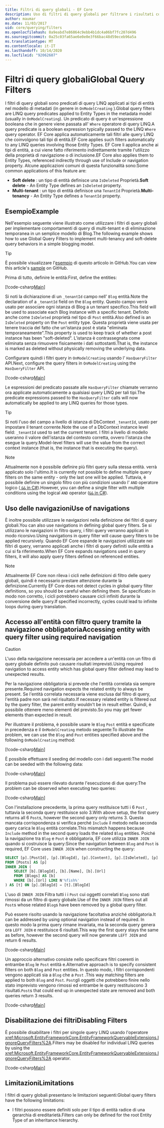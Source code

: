 ```yaml
---
title: Filtri di query globali - EF Core
description: Uso di filtri di query globali per filtrare i risultati con Entity Framework Core
author: maumar
ms.date: 11/03/2017
uid: core/querying/filters
ms.openlocfilehash: 8a9eabd7e86864c9ebb4b1dc4a06bf7fc207d496
ms.sourcegitcommit: 0a25c03fa65ae6e0e0e3f66bac48d59eceb96a5a
ms.translationtype: MT
ms.contentlocale: it-IT
ms.lasthandoff: 10/14/2020
ms.locfileid: "92062607"
---
```

# <a name="global-query-filters"></a><span data-ttu-id="eae95-103">Filtri di query globali</span><span class="sxs-lookup"><span data-stu-id="eae95-103">Global Query Filters</span></span>

<span data-ttu-id="eae95-104">I filtri di query globali sono predicati di query LINQ applicati ai tipi di entità nel modello di metadati (in genere in `OnModelCreating` ).</span><span class="sxs-lookup"><span data-stu-id="eae95-104">Global query filters are LINQ query predicates applied to Entity Types in the metadata model (usually in `OnModelCreating`).</span></span> <span data-ttu-id="eae95-105">Un predicato di query è un'espressione booleana che in genere viene passata all' `Where` operatore di query LINQ.</span><span class="sxs-lookup"><span data-stu-id="eae95-105">A query predicate is a boolean expression typically passed to the LINQ `Where` query operator.</span></span>  <span data-ttu-id="eae95-106">EF Core applica automaticamente tali filtri alle query LINQ che coinvolgono tali tipi di entità.</span><span class="sxs-lookup"><span data-stu-id="eae95-106">EF Core applies such filters automatically to any LINQ queries involving those Entity Types.</span></span>  <span data-ttu-id="eae95-107">EF Core li applica anche ai tipi di entità, a cui viene fatto riferimento indirettamente tramite l'utilizzo della proprietà di navigazione o di inclusione.</span><span class="sxs-lookup"><span data-stu-id="eae95-107">EF Core also applies them to Entity Types, referenced indirectly through use of Include or navigation property.</span></span> <span data-ttu-id="eae95-108">Alcune applicazioni comuni di questa funzionalità sono:</span><span class="sxs-lookup"><span data-stu-id="eae95-108">Some common applications of this feature are:</span></span>

* <span data-ttu-id="eae95-109">**Soft delete** : un tipo di entità definisce una `IsDeleted` Proprietà.</span><span class="sxs-lookup"><span data-stu-id="eae95-109">**Soft delete** - An Entity Type defines an `IsDeleted` property.</span></span>
* <span data-ttu-id="eae95-110">**Multi-tenant** : un tipo di entità definisce una `TenantId` Proprietà.</span><span class="sxs-lookup"><span data-stu-id="eae95-110">**Multi-tenancy** - An Entity Type defines a `TenantId` property.</span></span>

## <a name="example"></a><span data-ttu-id="eae95-111">Esempio</span><span class="sxs-lookup"><span data-stu-id="eae95-111">Example</span></span>

<span data-ttu-id="eae95-112">Nell'esempio seguente viene illustrato come utilizzare i filtri di query globali per implementare comportamenti di query di multi-tenant e di eliminazione temporanea in un semplice modello di Blog.</span><span class="sxs-lookup"><span data-stu-id="eae95-112">The following example shows how to use Global Query Filters to implement multi-tenancy and soft-delete query behaviors in a simple blogging model.</span></span>

> [!TIP]
> <span data-ttu-id="eae95-113">È possibile visualizzare l'[esempio](https://github.com/dotnet/EntityFramework.Docs/tree/master/samples/core/Querying/QueryFilters) di questo articolo in GitHub.</span><span class="sxs-lookup"><span data-stu-id="eae95-113">You can view this article's [sample](https://github.com/dotnet/EntityFramework.Docs/tree/master/samples/core/Querying/QueryFilters) on GitHub.</span></span>

<span data-ttu-id="eae95-114">Prima di tutto, definire le entità:</span><span class="sxs-lookup"><span data-stu-id="eae95-114">First, define the entities:</span></span>

[!code-csharp[Main](../../../samples/core/Querying/QueryFilters/Entities.cs#Entities)]

<span data-ttu-id="eae95-115">Si noti la dichiarazione di un `_tenantId` campo nell' `Blog` entità.</span><span class="sxs-lookup"><span data-stu-id="eae95-115">Note the declaration of a `_tenantId` field on the `Blog` entity.</span></span> <span data-ttu-id="eae95-116">Questo campo verrà usato per associare ogni istanza di Blog a un tenant specifico.</span><span class="sxs-lookup"><span data-stu-id="eae95-116">This field will be used to associate each Blog instance with a specific tenant.</span></span> <span data-ttu-id="eae95-117">Definito anche come `IsDeleted` proprietà nel tipo di `Post` entità.</span><span class="sxs-lookup"><span data-stu-id="eae95-117">Also defined is an `IsDeleted` property on the `Post` entity type.</span></span> <span data-ttu-id="eae95-118">Questa proprietà viene usata per tenere traccia del fatto che un'istanza post è stata "eliminata temporaneamente".</span><span class="sxs-lookup"><span data-stu-id="eae95-118">This property is used to keep track of whether a post instance has been "soft-deleted".</span></span> <span data-ttu-id="eae95-119">L'istanza è contrassegnata come eliminata senza rimuovere fisicamente i dati sottostanti.</span><span class="sxs-lookup"><span data-stu-id="eae95-119">That is, the instance is marked as deleted without physically removing the underlying data.</span></span>

<span data-ttu-id="eae95-120">Configurare quindi i filtri query in `OnModelCreating` usando l' `HasQueryFilter` API.</span><span class="sxs-lookup"><span data-stu-id="eae95-120">Next, configure the query filters in `OnModelCreating` using the `HasQueryFilter` API.</span></span>

[!code-csharp[Main](../../../samples/core/Querying/QueryFilters/BloggingContext.cs#FilterConfiguration)]

<span data-ttu-id="eae95-121">Le espressioni del predicato passate alle `HasQueryFilter` chiamate verranno ora applicate automaticamente a qualsiasi query LINQ per tali tipi.</span><span class="sxs-lookup"><span data-stu-id="eae95-121">The predicate expressions passed to the `HasQueryFilter` calls will now automatically be applied to any LINQ queries for those types.</span></span>

> [!TIP]
> <span data-ttu-id="eae95-122">Si noti l'uso del campo a livello di istanza di DbContext `_tenantId`, usato per impostare il tenant corrente.</span><span class="sxs-lookup"><span data-stu-id="eae95-122">Note the use of a DbContext instance level field: `_tenantId` used to set the current tenant.</span></span> <span data-ttu-id="eae95-123">I filtri a livello di modello useranno il valore dell'istanza del contesto corretta, ovvero l'istanza che esegue la query.</span><span class="sxs-lookup"><span data-stu-id="eae95-123">Model-level filters will use the value from the correct context instance (that is, the instance that is executing the query).</span></span>

> [!NOTE]
> <span data-ttu-id="eae95-124">Attualmente non è possibile definire più filtri query sulla stessa entità. verrà applicato solo l'ultimo.</span><span class="sxs-lookup"><span data-stu-id="eae95-124">It is currently not possible to define multiple query filters on the same entity - only the last one will be applied.</span></span> <span data-ttu-id="eae95-125">Tuttavia, è possibile definire un singolo filtro con più condizioni usando l' `AND` operatore logico ([ `&&` in C#](/dotnet/csharp/language-reference/operators/boolean-logical-operators#conditional-logical-and-operator-)).</span><span class="sxs-lookup"><span data-stu-id="eae95-125">However, you can define a single filter with multiple conditions using the logical `AND` operator ([`&&` in C#](/dotnet/csharp/language-reference/operators/boolean-logical-operators#conditional-logical-and-operator-)).</span></span>

## <a name="use-of-navigations"></a><span data-ttu-id="eae95-126">Uso delle navigazioni</span><span class="sxs-lookup"><span data-stu-id="eae95-126">Use of navigations</span></span>

<span data-ttu-id="eae95-127">È inoltre possibile utilizzare le navigazioni nella definizione dei filtri di query globali.</span><span class="sxs-lookup"><span data-stu-id="eae95-127">You can also use navigations in defining global query filters.</span></span> <span data-ttu-id="eae95-128">Se si utilizzano le navigazioni in filtro query, i filtri query verranno applicati in modo ricorsivo.</span><span class="sxs-lookup"><span data-stu-id="eae95-128">Using navigations in query filter will cause query filters to be applied recursively.</span></span> <span data-ttu-id="eae95-129">Quando EF Core espande le navigazioni utilizzate nei filtri di query, verranno applicati anche i filtri di query definiti sulle entità a cui si fa riferimento.</span><span class="sxs-lookup"><span data-stu-id="eae95-129">When EF Core expands navigations used in query filters, it will also apply query filters defined on referenced entities.</span></span>

> [!NOTE]
> <span data-ttu-id="eae95-130">Attualmente EF Core non rileva i cicli nelle definizioni di filtro delle query globali, quindi è necessario prestare attenzione durante la definizione.</span><span class="sxs-lookup"><span data-stu-id="eae95-130">Currently EF Core does not detect cycles in global query filter definitions, so you should be careful when defining them.</span></span> <span data-ttu-id="eae95-131">Se specificato in modo non corretto, i cicli potrebbero causare cicli infiniti durante la conversione delle query.</span><span class="sxs-lookup"><span data-stu-id="eae95-131">If specified incorrectly, cycles could lead to infinite loops during query translation.</span></span>

## <a name="accessing-entity-with-query-filter-using-required-navigation"></a><span data-ttu-id="eae95-132">Accesso all'entità con filtro query tramite la navigazione obbligatoria</span><span class="sxs-lookup"><span data-stu-id="eae95-132">Accessing entity with query filter using required navigation</span></span>

> [!CAUTION]
> <span data-ttu-id="eae95-133">L'uso della navigazione necessaria per accedere a un'entità con un filtro di query globale definito può causare risultati imprevisti.</span><span class="sxs-lookup"><span data-stu-id="eae95-133">Using required navigation to access entity which has global query filter defined may lead to unexpected results.</span></span>

<span data-ttu-id="eae95-134">Per la navigazione obbligatoria si prevede che l'entità correlata sia sempre presente.</span><span class="sxs-lookup"><span data-stu-id="eae95-134">Required navigation expects the related entity to always be present.</span></span> <span data-ttu-id="eae95-135">Se l'entità correlata necessaria viene esclusa dal filtro di query, l'entità padre non sarà nel risultato.</span><span class="sxs-lookup"><span data-stu-id="eae95-135">If necessary related entity is filtered out by the query filter, the parent entity wouldn't be in result either.</span></span> <span data-ttu-id="eae95-136">Quindi, è possibile ottenere meno elementi del previsto.</span><span class="sxs-lookup"><span data-stu-id="eae95-136">So you may get fewer elements than expected in result.</span></span>

<span data-ttu-id="eae95-137">Per illustrare il problema, è possibile usare le `Blog` `Post` entità e specificate in precedenza e il `OnModelCreating` metodo seguente:</span><span class="sxs-lookup"><span data-stu-id="eae95-137">To illustrate the problem, we can use the `Blog` and `Post` entities specified above and the following `OnModelCreating` method:</span></span>

[!code-csharp[Main](../../../samples/core/Querying/QueryFilters/FilteredBloggingContextRequired.cs#IncorrectFilter)]

<span data-ttu-id="eae95-138">È possibile effettuare il seeding del modello con i dati seguenti:</span><span class="sxs-lookup"><span data-stu-id="eae95-138">The model can be seeded with the following data:</span></span>

[!code-csharp[Main](../../../samples/core/Querying/QueryFilters/Program.cs#SeedData)]

<span data-ttu-id="eae95-139">Il problema può essere rilevato durante l'esecuzione di due query:</span><span class="sxs-lookup"><span data-stu-id="eae95-139">The problem can be observed when executing two queries:</span></span>

[!code-csharp[Main](../../../samples/core/Querying/QueryFilters/Program.cs#Queries)]

<span data-ttu-id="eae95-140">Con l'installazione precedente, la prima query restituisce tutti i 6 `Post` , tuttavia la seconda query restituisce solo 3.</span><span class="sxs-lookup"><span data-stu-id="eae95-140">With above setup, the first query returns all 6 `Post`s, however the second query only returns 3.</span></span> <span data-ttu-id="eae95-141">Questa mancata corrispondenza si verifica perché `Include` il metodo nella seconda query carica le `Blog` entità correlate.</span><span class="sxs-lookup"><span data-stu-id="eae95-141">This mismatch happens because `Include` method in the second query loads the related `Blog` entities.</span></span> <span data-ttu-id="eae95-142">Poiché la navigazione tra `Blog` e `Post` è obbligatoria, EF core utilizza `INNER JOIN` quando si costruisce la query:</span><span class="sxs-lookup"><span data-stu-id="eae95-142">Since the navigation between `Blog` and `Post` is required, EF Core uses `INNER JOIN` when constructing the query:</span></span>

```sql
SELECT [p].[PostId], [p].[BlogId], [p].[Content], [p].[IsDeleted], [p].[Title], [t].[BlogId], [t].[Name], [t].[Url]
FROM [Posts] AS [p]
INNER JOIN (
    SELECT [b].[BlogId], [b].[Name], [b].[Url]
    FROM [Blogs] AS [b]
    WHERE [b].[Url] LIKE N'%fish%'
) AS [t] ON [p].[BlogId] = [t].[BlogId]
```

<span data-ttu-id="eae95-143">L'uso di `INNER JOIN` Filtra tutti i i `Post` cui oggetti correlati `Blog` sono stati rimossi da un filtro di query globale.</span><span class="sxs-lookup"><span data-stu-id="eae95-143">Use of the `INNER JOIN` filters out all `Post`s whose related `Blog`s have been removed by a global query filter.</span></span>

<span data-ttu-id="eae95-144">Può essere risolto usando la navigazione facoltativa anziché obbligatoria.</span><span class="sxs-lookup"><span data-stu-id="eae95-144">It can be addressed by using optional navigation instead of required.</span></span>
<span data-ttu-id="eae95-145">In questo modo la prima query rimane invariata, ma la seconda query genera ora `LEFT JOIN` e restituisce 6 risultati.</span><span class="sxs-lookup"><span data-stu-id="eae95-145">This way the first query stays the same as before, however the second query will now generate `LEFT JOIN` and return 6 results.</span></span>

[!code-csharp[Main](../../../samples/core/Querying/QueryFilters/FilteredBloggingContextRequired.cs#OptionalNavigation)]

<span data-ttu-id="eae95-146">Un approccio alternativo consiste nello specificare filtri coerenti in entrambe `Blog` le `Post` entità e.</span><span class="sxs-lookup"><span data-stu-id="eae95-146">Alternative approach is to specify consistent filters on both `Blog` and `Post` entities.</span></span>
<span data-ttu-id="eae95-147">In questo modo, i filtri corrispondenti vengono applicati sia a `Blog` che a `Post` .</span><span class="sxs-lookup"><span data-stu-id="eae95-147">This way matching filters are applied to both `Blog` and `Post`.</span></span> <span data-ttu-id="eae95-148">`Post`gli oggetti che potrebbero finire nello stato imprevisto vengono rimossi ed entrambe le query restituiscono 3 risultati.</span><span class="sxs-lookup"><span data-stu-id="eae95-148">`Post`s that could end up in unexpected state are removed and both queries return 3 results.</span></span>

[!code-csharp[Main](../../../samples/core/Querying/QueryFilters/FilteredBloggingContextRequired.cs#MatchingFilters)]

## <a name="disabling-filters"></a><span data-ttu-id="eae95-149">Disabilitazione dei filtri</span><span class="sxs-lookup"><span data-stu-id="eae95-149">Disabling Filters</span></span>

<span data-ttu-id="eae95-150">È possibile disabilitare i filtri per singole query LINQ usando l'operatore <xref:Microsoft.EntityFrameworkCore.EntityFrameworkQueryableExtensions.IgnoreQueryFilters%2A>.</span><span class="sxs-lookup"><span data-stu-id="eae95-150">Filters may be disabled for individual LINQ queries by using the <xref:Microsoft.EntityFrameworkCore.EntityFrameworkQueryableExtensions.IgnoreQueryFilters%2A> operator.</span></span>

[!code-csharp[Main](../../../samples/core/Querying/QueryFilters/Program.cs#IgnoreFilters)]

## <a name="limitations"></a><span data-ttu-id="eae95-151">Limitazioni</span><span class="sxs-lookup"><span data-stu-id="eae95-151">Limitations</span></span>

<span data-ttu-id="eae95-152">I filtri di query globali presentano le limitazioni seguenti:</span><span class="sxs-lookup"><span data-stu-id="eae95-152">Global query filters have the following limitations:</span></span>

* <span data-ttu-id="eae95-153">I filtri possono essere definiti solo per il tipo di entità radice di una gerarchia di ereditarietà.</span><span class="sxs-lookup"><span data-stu-id="eae95-153">Filters can only be defined for the root Entity Type of an inheritance hierarchy.</span></span>
